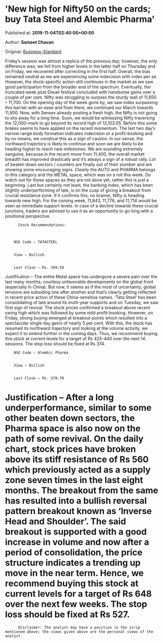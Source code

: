
# 'New high for Nifty50 on the cards; buy Tata Steel and Alembic Pharma'

Published at: **2019-11-04T02:40:00+00:00**

Author: **Sameet Chavan**

Original: [Business-Standard](https://www.business-standard.com/article/markets/new-high-for-nifty50-on-the-cards-buy-tata-steel-and-alembic-pharma-119110400089_1.html)

Friday’s session was almost a replica of the previous day; however, the only difference was, we fell from higher levels in the latter half on Thursday and on Friday, we recovered after correcting in the first half. Overall, the bias remained neutral as we are experiencing some indecision with index per se. However, the stock-specific action still continues in the market as we saw good participation from the broader end of the spectrum. Eventually, the truncated week post Diwali festival concluded with handsome gains over a couple of per cent.
Nifty was struggling to surpass the sturdy wall of 11,650 – 11,700. On the opening day of the week gone by, we saw index surpassing this barrier with an ease and from there, we continued our March towards 11,900. Now, with Sensex already posting a fresh high, the Nifty is not going to shy away for a long time. Soon, we would be witnessing Nifty traversing the 12,000-mark to go beyond its record high of 12,103.05. Before this some brakes seems to have applied on the recent momentum. The last two day’s narrow range body formation indicates indecision or a profit-booking and by no means, we construe this as a sign of caution. In our sense, the northward trajectory is likely to continue and soon we are likely to be heading higher to reach new milestones.
We are sounding extremely sanguine, because in the recent move from 11,400, the overall market breadth has improved drastically and it’s always a sign of a robust rally. Lot of beaten down sectors / counters are finally out of their slumber and are showing some encouraging signs. Clearly the AUTO and PHARMA belongs to this category and the METAL space, which was on a roll this week. Do watch out for these spaces as they are not done yet, rather this is just a beginning. Last but certainly not least, the banking index, which has been slightly underperforming of late, is on the cusp of giving a breakout from crucial resistance zone. If it confirms this, no brainer, Nifty is heading towards new high.
For the coming week, 11,843, 11,776, and 11,714 would be seen as immediate support levels. In case of a decline towards these crucial junctions, traders are advised to use it as an opportunity to go long with a positional perspective.

        
          Stock Recommendations:
        
      

        NSE Code – TATASTEEL
      

        View – Bullish
      

        Last Close – Rs. 399.50
      
Justification – The entire Metal space has undergone a severe pain over the last many months; courtesy unfavorable developments on the global front (especially in China). But now, it seems as if the most of uncertainty, global tensions are subsiding one after another and that’s clearly getting reflected in recent price action of these China-sensitive names. ‘Tata Steel’ has been consolidating of late around its multi-year supports and on Tuesday, we saw first sign of revival. The stock prices confirmed a breakout above recent swing high which was followed by some mild profit-booking. However, on Friday, strong buying emerged at breakout points which resulted into a spectacular single day gains of nearly 5 per cent. With this, the stock has resumed its northward trajectory and looking at the volume activity, we expect it to extend further in the coming days. Thus, we recommend buying this stock at current levels for a target of Rs 425-440 over the next 14 sessions. The stop loss should be fixed at Rs 374.

        NSE Code – Alembic Pharma
      

        View – Bullish
      

        Last Close – Rs. 570.70
      
Justification – After a long underperformance, similar to some other beaten down sectors, the Pharma space is also now on the path of some revival. On the daily chart, stock prices have broken above its stiff resistance of Rs 560 which previously acted as a supply zone seven times in the last eight months. The breakout from the same has resulted into a bullish reversal pattern breakout known as ‘Inverse Head and Shoulder’. The said breakout is supported with a good increase in volume and now after a period of consolidation, the price structure indicates a trending up move in the near term. Hence, we recommend buying this stock at current levels for a target of Rs 648 over the next few weeks. The stop loss should be fixed at Rs 527.
================================

        
          Disclaimer: The analyst may have a position in the scrip mentioned above; the views given above are the personal views of the analyst.
        
      
